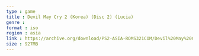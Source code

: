 ```yaml
---
type : game
title : Devil May Cry 2 (Korea) (Disc 2) (Lucia)
genre : 
format : iso
region : asia
link : https://archive.org/download/PS2-ASIA-ROMS321COM/Devil%20May%20Cry%202%20%28Korea%29%20%28Disc%202%29%20%28Lucia%29.7z
size : 927MB
---
```

